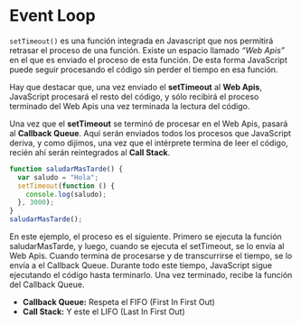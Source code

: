 # Event Loop

`setTimeout()` es una función integrada en Javascript que nos permitirá retrasar el proceso de una función. Existe un espacio llamado _*“Web Apis”*_ en el que es enviado el proceso de esta función. De esta forma JavaScript puede seguir procesando el código sin perder el tiempo en esa función.

Hay que destacar que, una vez enviado el **setTimeout** al **Web Apis**, JavaScript procesará el resto del código, y sólo recibirá el proceso terminado del Web Apis una vez terminada la lectura del código.

Una vez que el **setTimeout** se terminó de procesar en el Web Apis, pasará al **Callback Queue**. Aquí serán enviados todos los procesos que JavaScript deriva, y como dijimos, una vez que el intérprete termina de leer el código, recién ahí serán reintegrados al **Call Stack**.

```js
function saludarMasTarde() {
  var saludo = "Hola";
  setTimeout(function () {
    console.log(saludo);
  }, 3000);
}
saludarMasTarde();
```

En este ejemplo, el proceso es el siguiente. Primero se ejecuta la función saludarMasTarde, y luego, cuando se ejecuta el setTimeout, se lo envía al Web Apis. Cuando termina de procesarse y de transcurrirse el tiempo, se lo envía a el Callback Queue. Durante todo este tiempo, JavaScript sigue ejecutando el código hasta terminarlo. Una vez terminado, recibe la función del Callback Queue.

- **Callback Queue:** Respeta el FIFO (First In First Out)
- **Call Stack:** Y este el LIFO (Last In First Out)
